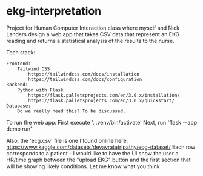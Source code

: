 # ekg-interpretation
Project for Human Computer Interaction class where myself and Nick Landers design a web app that takes CSV data that represent an EKG reading and returns a statistical analysis of the results to the nurse.

Tech stack:

    Frontend:
        Tailwind CSS
            https://tailwindcss.com/docs/installation
            https://tailwindcss.com/docs/configuration
    Backend:
        Python with Flask
            https://flask.palletsprojects.com/en/3.0.x/installation/
            https://flask.palletsprojects.com/en/3.0.x/quickstart/
    Database:
        Do we really need this? To be discussed.


To run the web app:
First execute '. .venv/bin/activate'
Next, run 'flask --app demo run'

Also, the 'ecg.csv' file is one I found online here:
https://www.kaggle.com/datasets/devavratatripathy/ecg-dataset/
Each row corresponds to a patient - 
I would like to have the UI show the user a HR/time graph between the "upload EKG" button and the first
section that will be showing likely conditions. Let me know what you think